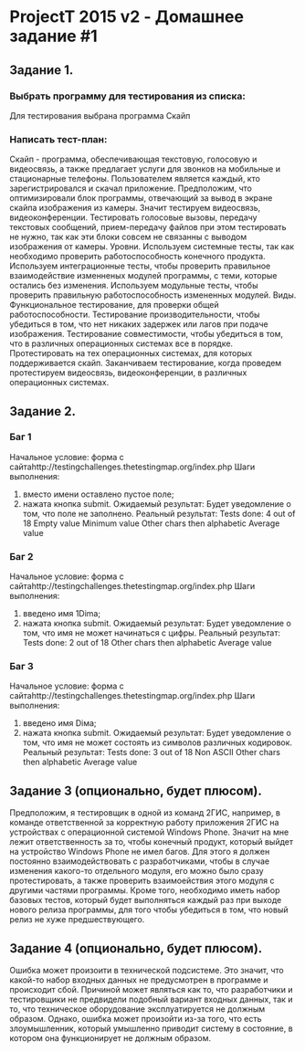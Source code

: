 # ProjectT 2015 v2 - Домашнее задание #1
## Задание 1.
### Выбрать программу для тестирования из списка:
Для тестирования выбрана программа Скайп

### Написать тест-план:
Скайп - программа, обеспечивающая текстовую, голосовую и видеосвязь, а также предлагает услуги для звонков на мобильные и стационарные телефоны.
Пользователем является каждый, кто зарегистрировался и скачал приложение.
Предположим, что оптимизировали блок программы, отвечающий за вывод в экране скайпа изображения из камеры.
Значит тестируем видеосвязь, видеоконференции.
Тестировать голосовые вызовы, передачу текстовых сообщений, прием-передачу файлов при этом тестировать не нужно, так как эти блоки совсем не связанны с выводом изображения от камеры.
Уровни.
Используем системные тесты, так как необходимо проверить работоспособность конечного продукта.
Используем интеграционные тесты, чтобы проверить правильное взаимодействие изменненых модулей программы, с теми, которые остались без изменения.
Используем модульные тесты, чтобы проверить правильную работоспособность измененных модулей.
Виды.
Функциональное тестирование, для проверки общей работоспособности.
Тестирование производительности, чтобы убедиться в том, что нет никаких задержек или лагов при подаче изображения.
Тестирование совместимости, чтобы убедиться в том, что в различных операционных системах все в порядке.
Протестировать на тех операционных системах, для которых поддерживается скайп.
Заканчиваем тестирование, когда проведем протестируем видеосвязь, видеоконференции, в различных операционных системах.

## Задание 2.
### Баг 1
Начальное условие: форма с сайтаhttp://testingchallenges.thetestingmap.org/index.php
Шаги выполнения: 
1) вместо имени оставлено пустое поле;
2) нажата кнопка submit.
Ожидаемый результат:
Будет уведомление о том, что поле не заполнено.
Реальный результат:
Tests done: 4 out of 18
Empty value
Minimum value
Other chars then alphabetic
Average value

### Баг 2
Начальное условие: форма с сайтаhttp://testingchallenges.thetestingmap.org/index.php
Шаги выполнения: 
1) введено имя 1Dima;
2) нажата кнопка submit.
Ожидаемый результат:
Будет уведомление о том, что имя не может начинаться с цифры.
Реальный результат:
Tests done: 2 out of 18
Other chars then alphabetic
Average value

### Баг 3
Начальное условие: форма с сайтаhttp://testingchallenges.thetestingmap.org/index.php
Шаги выполнения: 
1) введено имя Diма;
2) нажата кнопка submit.
Ожидаемый результат:
Будет уведомление о том, что имя не может состоять из символов различных кодировок.
Реальный результат:
Tests done: 3 out of 18
Non ASCII
Other chars then alphabetic
Average value

## Задание 3 (опционально, будет плюсом).
Предположим, я тестировщик в одной из команд 2ГИС, например, в команде ответственной за корректную работу приложения 2ГИС на устройствах с операционной системой Windows Phone.
Значит на мне лежит ответственность за то, чтобы конечный продукт, который выйдет на устройство Windows Phone не имел багов.
Для этого я должен постоянно взаимодействовать с разработчиками, чтобы в случае изменения какого-то отдельного модуля, его можно было сразу протестировать, а также проверить взаимоействия этого модуля с другими частями программы.
Кроме того, необходимо иметь набор базовых тестов, который будет выполняться каждый раз при выходе нового релиза программы, для того чтобы убедиться в том, что новый релиз не хуже предшествующего.

## Задание 4 (опционально, будет плюсом).
Ошибка может произоити в технической подсистеме. Это значит, что какой-то набор входных данных не предусмотрен в программе и происходит сбой. Причиной может являться как то, что разработчики и тестировщики не предвидели подобный вариант входных данных, так и то, что техническое оборудование эксплуатируется не должным образом. 
Однако, ошибка может произойти из-за того, что есть злоумышленник, который умышленно приводит систему в состояние, в котором она функционирует не должным образом. 

